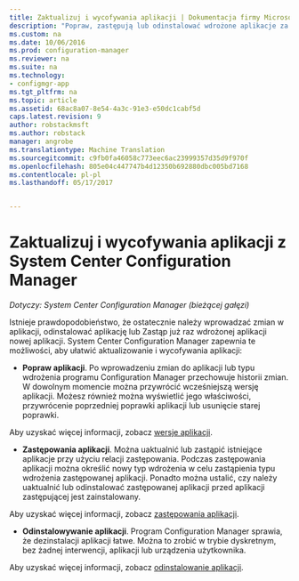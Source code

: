 ```yaml
---
title: Zaktualizuj i wycofywania aplikacji | Dokumentacja firmy Microsoft
description: "Popraw, zastępują lub odinstalować wdrożone aplikacje za pomocą programu System Center Configuration Manager."
ms.custom: na
ms.date: 10/06/2016
ms.prod: configuration-manager
ms.reviewer: na
ms.suite: na
ms.technology:
- configmgr-app
ms.tgt_pltfrm: na
ms.topic: article
ms.assetid: 68ac8a07-8e54-4a3c-91e3-e50dc1cabf5d
caps.latest.revision: 9
author: robstackmsft
ms.author: robstack
manager: angrobe
ms.translationtype: Machine Translation
ms.sourcegitcommit: c9fb0fa46058c773eec6ac23999357d35d9f970f
ms.openlocfilehash: 805e04c447747b4d12350b692880dbc005bd7168
ms.contentlocale: pl-pl
ms.lasthandoff: 05/17/2017


---
```

# <a name="update-and-retire-applications-with-system-center-configuration-manager"></a>Zaktualizuj i wycofywania aplikacji z System Center Configuration Manager

*Dotyczy: System Center Configuration Manager (bieżącej gałęzi)*


Istnieje prawdopodobieństwo, że ostatecznie należy wprowadzać zmian w aplikacji, odinstalować aplikację lub Zastąp już raz wdrożonej aplikacji nowej aplikacji. System Center Configuration Manager zapewnia te możliwości, aby ułatwić aktualizowanie i wycofywania aplikacji:  

-   **Popraw aplikacji**. Po wprowadzeniu zmian do aplikacji lub typu wdrożenia programu Configuration Manager przechowuje historii zmian. W dowolnym momencie można przywrócić wcześniejszą wersję aplikacji. Możesz również można wyświetlić jego właściwości, przywrócenie poprzedniej poprawki aplikacji lub usunięcie starej poprawki.  

  Aby uzyskać więcej informacji, zobacz [wersje aplikacji](revise-and-supersede-applications.md#application-revisions).  

-   **Zastępowania aplikacji**. Można uaktualnić lub zastąpić istniejące aplikacje przy użyciu relacji zastępowania. Podczas zastępowania aplikacji można określić nowy typ wdrożenia w celu zastąpienia typu wdrożenia zastępowanej aplikacji. Ponadto można ustalić, czy należy uaktualnić lub odinstalować zastępowanej aplikacji przed aplikacji zastępującej jest zainstalowany.  

  Aby uzyskać więcej informacji, zobacz [zastępowania aplikacji](revise-and-supersede-applications.md#application-supersedence).  

-   **Odinstalowywanie aplikacji**. Program Configuration Manager sprawia, że dezinstalacji aplikacji łatwe. Można to zrobić w trybie dyskretnym, bez żadnej interwencji, aplikacji lub urządzenia użytkownika.  

  Aby uzyskać więcej informacji, zobacz [odinstalowanie aplikacji](uninstall-applications.md).  


